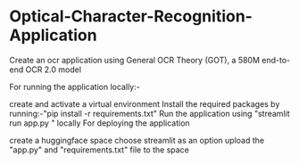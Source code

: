 # Optical-Character-Recognition-Application
Create an ocr application using General OCR Theory (GOT), a 580M end-to-end OCR 2.0 model

For running the application locally:-

create and activate a virtual environment
Install the required packages by running:-"pip install -r requirements.txt"
Run the application using "streamlit run app.py " locally
For deploying the application

create a huggingface space
choose streamlit as an option
upload the "app.py" and "requirements.txt" file to the space
